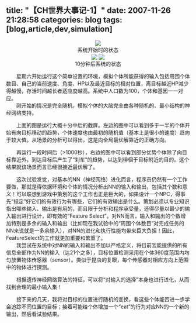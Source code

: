 title: "【CH世界大事记-1】"
date: 2007-11-26 21:28:58
categories: blog
tags: [blog,article,dev,simulation]
---    
<div style="text-align:center;"><img src="http://blog.scorpionstudio.com/20071126_01.jpg" style="vertical-align:middle;"/></div>
<div style="text-align:center;">系统开始时的状态</div>  
  
<div style="text-align:center;"><img src="http://blog.scorpionstudio.com/20071126_02.jpg" style="vertical-align:middle;"/> <img src="http://blog.scorpionstudio.com/20071126_03.jpg" style="vertical-align:middle;"/></div>
<div style="text-align:center;">10分钟后系统的状态</div>    

　　星期六开始运行这个简单设置的环境，模拟个体所能获得的输入包括周围个体数目、自己的当前速度、角度、HP以及最近目标的相对位置，离目标越近HP减少得越慢，存活时间越长者适应度越高。系统中人口数为100，个体和基因一一对应。  
　　刚开始的情况是完全随机，模拟个体的大脑完全由各种随机的、最小结构的神经网络支持。  
  
　　上面的图是运行大概十分中后的截屏。左边的图中可以看到多于一半的个体开始有向目标移动的趋势，个体速度也由最初的随机值（基本上是很小的速度）趋向于较大值。从场景的分析可以得出，这是向全局最优解靠近的正确方向。  
  
　　再运行一段时间后（>1000秒），右边的图中可以看到部分优势个体除了向目标靠近外，到达目标后产生了“刹车”的趋势，以达到徘徊于目标附近的目的。这个结果就该场景而言已经很接近最优解了。  
  
　　这次试验发觉，对基本的NN（神经网络）进化而言，程序员仍然有一个工作要做，那就是得依据环境和个体的情况分析出NN的输入和输出，包括其个数和意义！可以联想到游戏中策划的这个工作也正是巨大的，如果设计一个NPC，得事先“规定”好它们的有效行为有哪些，它们的有效输出是什么。策划必须以专业知识指出哪些输入、输出是有用的，而且限于分析和程序承受量，还得尽量以最少的输入输出进行设计，即有效的“Feature Select”。对NN而言，输入和输出的个数增加特别是多余的输入和输出（比如现在我试验中的“周围个体数目”对完成任务的NN来说就是一多余输入），对NN的进化和执行性能均带来巨大负担！因此，FeatureSelect的工作就更加重要和繁重了。  
　　我尝试在系统中对NN的输入和输出不加以严格定义，将目前我能提供的所有信息全部作为NN的输入（达21个之多），目标位置检测采用在个体360度范围内均匀放置物体传感器（sensor）。类似于昆虫的复眼，每个传感器对相应方向上范围中的物体进行探测。  
  
　　根据遗传神经网络算法的特征，可以将“对输入的选择”本身也进行进化，从而找到合理的最小输入集！  
  
  
　　接下来的几天，我将对目标的位置进行随机的变换，看这些个体能否进一步学会追踪不同位置的目标；接着可能给个体增加一个“eat”的行为对应NN的一个新的输出，然后看试验结果。